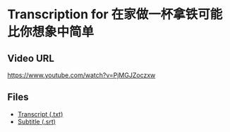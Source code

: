 # Transcription for 在家做一杯拿铁可能比你想象中简单
## Video URL
https://www.youtube.com/watch?v=PjMGJZoczxw
 
## Files
- [Transcript (.txt)](./transcript.txt)
- [Subtitle (.srt)](./transcript.srt)
